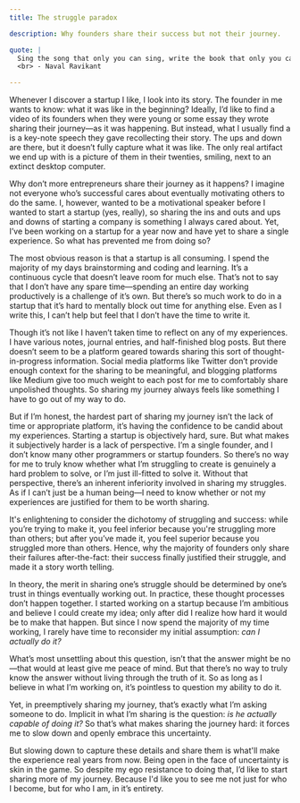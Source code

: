 ```yaml
---
title: The struggle paradox

description: Why founders share their success but not their journey.

quote: |
  Sing the song that only you can sing, write the book that only you can write, build the product that only you can build... live the life that only you can live. 
  <br> - Naval Ravikant

---
```


Whenever I discover a startup I like, I look into its story. The founder in me wants to know: what it was like in the beginning?  Ideally, I’d like to find a video of its founders when they were young or some essay they wrote sharing their journey—as it was happening. But instead, what I usually find a is a key-note speech they gave recollecting their story. The ups and down are there, but it doesn’t fully capture what it was like. The only real artifact we end up with is a picture of them in their twenties, smiling, next to an extinct desktop computer.

Why don’t more entrepreneurs share their journey as it happens? I imagine not everyone who’s successful cares about eventually motivating others to do the same. I, however, wanted to be a motivational speaker before I wanted to start a startup (yes, really), so sharing the ins and outs and ups and downs of starting a company is something I always cared about. Yet, I’ve been working on a startup for a year now and have yet to share a single experience. So what has prevented me from doing so?

The most obvious reason is that a startup is all consuming. I spend the majority of my days brainstorming and coding and learning. It’s a continuous cycle that doesn’t leave room for much else. That’s not to say that I don’t have any spare time—spending an entire day working productively is a challenge of it’s own. But there’s so much work to do in a startup that it’s hard to mentally block out time for anything else. Even as I write this, I can’t help but feel that I don’t have the time to write it.

Though it’s not like I haven’t taken time to reflect on any of my experiences. I have various notes, journal entries, and half-finished blog posts. But there doesn’t seem to be a platform geared towards sharing this sort of thought-in-progress information. Social media platforms like Twitter don’t provide enough context for the sharing to be meaningful, and blogging platforms like Medium give too much weight to each post for me to comfortably share unpolished thoughts. So sharing my journey always feels like something I have to go out of my way to do.

But if I’m honest, the hardest part of sharing my journey isn’t the lack of time or appropriate platform, it’s having the confidence to be candid about my experiences. Starting a startup is objectively hard, sure. But what makes it subjectively harder is a lack of perspective. I’m a single founder, and I don’t know many other programmers or startup founders. So there’s no way for me to truly know whether what I’m struggling to create is genuinely a hard problem to solve, or I’m just ill-fitted to solve it. Without that perspective, there’s an inherent inferiority involved in sharing my struggles. As if I can’t just be a human being—I need to know whether or not my experiences are justified for them to be worth sharing. 

It's enlightening to consider the dichotomy of struggling and success: while you’re trying to make it, you feel inferior because you're struggling more than others; but after you’ve made it, you feel superior because you struggled more than others. Hence, why the majority of founders only share their failures after-the-fact: their success finally justified their struggle, and made it a story worth telling.

In theory, the merit in sharing one’s struggle should be determined by one’s trust in things eventually working out. In practice, these thought processes don’t happen together. I started working on a startup because I’m ambitious and believe I could create my idea; only after did I realize how hard it would be to make that happen. But since I now spend the majority of my time working, I rarely have time to reconsider my initial assumption: *can I actually do it?*

What’s most unsettling about this question, isn’t that the answer might be no—that would at least give me peace of mind. But that there’s no way to truly know the answer without living through the truth of it. So as long as I believe in what I’m working on, it’s pointless to question my ability to do it.

Yet, in preemptively sharing my journey, that’s exactly what I’m asking someone to do. Implicit in what I’m sharing is the question: *is he actually capable of doing it?* So that’s what makes sharing the journey hard: it forces me to slow down and openly embrace this uncertainty. 

But slowing down to capture these details and share them is what'll make the experience real years from now. Being open in the face of uncertainty is skin in the game. So despite my ego resistance to doing that, I’d like to start sharing more of my journey. Because I'd like you to see me not just for who I become, but for who I am, in it’s entirety. 

